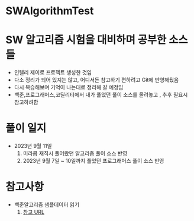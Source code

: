 # SWAlgorithmTest
# SW 알고리즘 시험을 대비하며 공부한 소스들
- 인텔리 제이로 프로젝트 생성한 것임
- 다소 정리가 되어 있지는 않고, 어디서든 참고하기 편하려고 Git에 반영해뒀음
- 다시 복습해보며 기억이 나는대로 정리해 갈 예정임
- 백준,프로그래머스,코딜리티에서 내가 풀었던 풀이 소스를 올려놓고 , 추후 필요시 참고하려함

# 풀이 일지
- 2023년 9월 11일
  1. 미라콤 재직시 풀어왔던 알고리즘 풀이 소스 반영
  2. 2023년 9월 7일 ~ 10일까지 풀었던 프로그래머스 풀이 소스 반영
  
# 참고사항
- 백준알고리즘 샘플데이터 읽기 
  1. [참고 URL](https://velog.io/@nowij/%EB%B0%B1%EC%A4%80-%EC%9E%90%EB%B0%94-%EC%A0%9C%EC%B6%9C-%EB%B0%A9%EB%B2%95)

